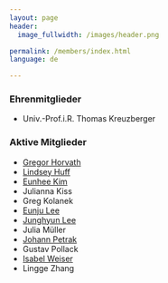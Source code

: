 ```yaml
---
layout: page
header:
  image_fullwidth: /images/header.png

permalink: /members/index.html
language: de

---
```



### Ehrenmitglieder

* Univ.-Prof.i.R. Thomas Kreuzberger

### Aktive Mitglieder

* [Gregor Horvath](/members/gregor_horvath)
* [Lindsey Huff](/members/lindsey_huff)
* [Eunhee Kim](/members/eunhee_kim)
* Julianna Kiss
* Greg Kolanek
* [Eunju Lee](/members/eunju_lee)
* [Junghyun Lee](/members/junghyun_lee)
* Julia Müller
* [Johann Petrak](/members/johann_petrak)
* Gustav Pollack
* [Isabel Weiser](/members/isabel_weiser)
* Lingge Zhang 


